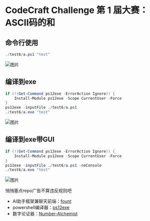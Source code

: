 # CodeCraft Challenge 第 1 届大赛：ASCII码的和

## 命令行使用

```powershell
./test6/a.ps1 "test"
```

![图片](https://github.com/user-attachments/assets/96974aac-5c08-4bf1-8f45-02b6e8bed1b3)

## 编译到exe

```powershell
if (!(Get-Command ps12exe -ErrorAction Ignore)) {
	Install-Module ps12exe -Scope CurrentUser -Force
}
ps12exe -inputFile ./test6/a.ps1
./test6/a.exe "test"
```

![图片](https://github.com/user-attachments/assets/a14db2a8-b9d2-434f-b46b-3b114cd9eb3f)

## 编译到exe带GUI

```powershell
if (!(Get-Command ps12exe -ErrorAction Ignore)) {
	Install-Module ps12exe -Scope CurrentUser -Force
}
ps12exe -inputFile ./test6/a.ps1 -noConsole
./test6/a.exe "test"
```

![图片](https://github.com/user-attachments/assets/9411e1bd-c3ad-468c-821c-d6b1fd2927a5)

悄悄塞点repo广告不算违反规则吧

- AI助手框架兼聊天前端：[fount](https://github.com/steve02081504/fount)  
- powershell编译器：[ps12exe](https://github.com/steve02081504/ps12exe)  
- 数字论证器：[Number-Alchemist](https://steve02081504.github.io/Number-Alchemist/)  
